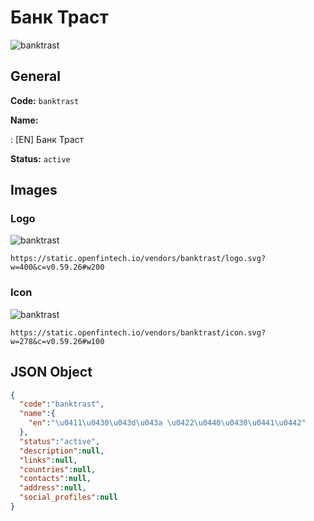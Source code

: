 
# Банк Траст 
![banktrast](https://static.openfintech.io/vendors/banktrast/logo.svg?w=400&c=v0.59.26#w200)  

## General 
 
**Code:** `banktrast` 
 
**Name:** 
 
:	[EN] Банк Траст 
 
**Status:** `active` 
 

## Images 

### Logo 
 
![banktrast](https://static.openfintech.io/vendors/banktrast/logo.svg?w=400&c=v0.59.26#w200)  

```
https://static.openfintech.io/vendors/banktrast/logo.svg?w=400&c=v0.59.26#w200
```  

### Icon 
 
![banktrast](https://static.openfintech.io/vendors/banktrast/icon.svg?w=278&c=v0.59.26#w100)  

```
https://static.openfintech.io/vendors/banktrast/icon.svg?w=278&c=v0.59.26#w100
```  

## JSON Object 

```json
{
  "code":"banktrast",
  "name":{
    "en":"\u0411\u0430\u043d\u043a \u0422\u0440\u0430\u0441\u0442"
  },
  "status":"active",
  "description":null,
  "links":null,
  "countries":null,
  "contacts":null,
  "address":null,
  "social_profiles":null
}
```  
